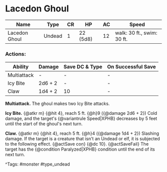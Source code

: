 # Lacedon Ghoul

| Name | Type | CR | HP | AC | Speed |
|------|------|----|----|----|-------|
| Lacedon Ghoul | Undead | 1 | 22 (5d8) | 12 | walk: 30 ft., swim: 30 ft. |

### Actions:

| Ability | Damage | Save DC & Type | On Successful Save |
|---------|--------|----------------|--------------------|
| Multiattack | - | - | - |
| Icy Bite | 2d6 + 2 | - | - |
| Claw | 1d4 + 2 | 10 | - |


**Multiattack.** The ghoul makes two Icy Bite attacks.

**Icy Bite.** {@atkr m} {@hit 4}, reach 5 ft. {@h}9 ({@damage 2d6 + 2}) Cold damage, and the target's {@variantrule Speed|XPHB} decreases by 5 feet until the start of the ghoul's next turn.

**Claw.** {@atkr m} {@hit 4}, reach 5 ft. {@h}4 ({@damage 1d4 + 2}) Slashing damage. If the target is a creature that isn't an Undead or elf, it is subjected to the following effect. {@actSave con} {@dc 10}. {@actSaveFail} The target has the {@condition Paralyzed|XPHB} condition until the end of its next turn.

^Tags: #monster #type_undead